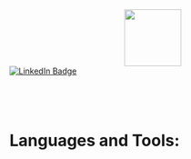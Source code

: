 <div id="header" align="center">
  <img src="https://img.shields.io/badge/LinkedIn-blue?logo=linkedin&logoColor=white&style=for-the-badge" width="100"/>
</div>

<div id="badges">
  <a href="https://www.linkedin.com/in/alexander-rahmanov/">
    <img src="https://img.shields.io/badge/LinkedIn-blue?style=for-the-badge&logo=linkedin&logoColor=white" alt="LinkedIn Badge"/>
  </a>
  <h1>
    <img src="https://komarev.com/ghpvc/?username=AlexRahmanov&style=flat-square&color=blue" alt=""/>
</h1>
</div>
<img src="https://komarev.com/ghpvc/?username=AlexRahmanov&style=flat-square&color=blue" alt=""/>

# Languages and Tools:
